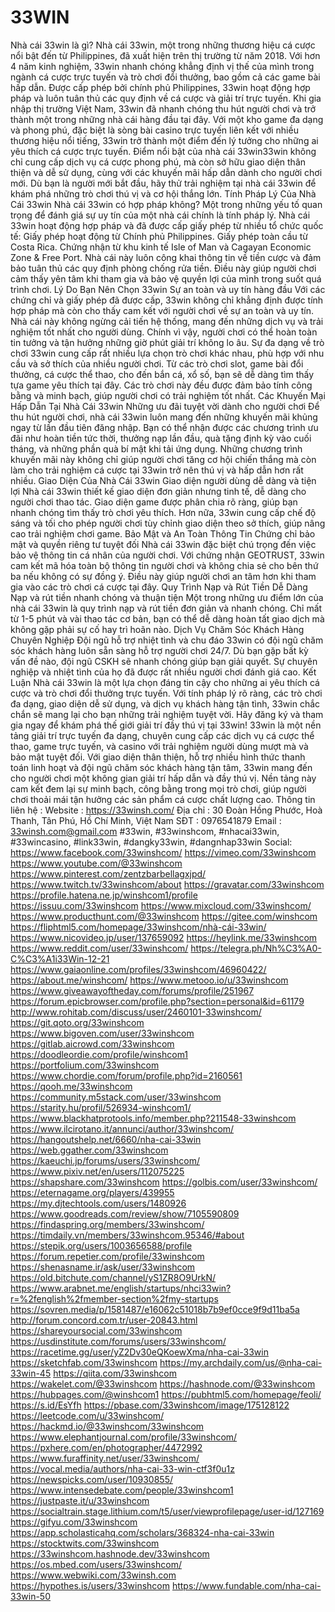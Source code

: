 # 33WIN
Nhà cái 33win là gì?
Nhà cái 33win, một trong những thương hiệu cá cược nổi bật đến từ Philippines, đã xuất hiện trên thị trường từ năm 2018. Với hơn 4 năm kinh nghiệm, 33win nhanh chóng khẳng định vị thế của mình trong ngành cá cược trực tuyến và trò chơi đổi thưởng, bao gồm cả các game bài hấp dẫn. Được cấp phép bởi chính phủ Philippines, 33win hoạt động hợp pháp và luôn tuân thủ các quy định về cá cược và giải trí trực tuyến. Khi gia nhập thị trường Việt Nam, 33win đã nhanh chóng thu hút người chơi và trở thành một trong những nhà cái hàng đầu tại đây. Với một kho game đa dạng và phong phú, đặc biệt là sòng bài casino trực tuyến liên kết với nhiều thương hiệu nổi tiếng, 33win trở thành một điểm đến lý tưởng cho những ai yêu thích cá cược trực tuyến.
Điểm nổi bật của nhà cái 33win33win không chỉ cung cấp dịch vụ cá cược phong phú, mà còn sở hữu giao diện thân thiện và dễ sử dụng, cùng với các khuyến mãi hấp dẫn dành cho người chơi mới. Dù bạn là người mới bắt đầu, hãy thử trải nghiệm tại nhà cái 33win để khám phá những trò chơi thú vị và cơ hội thắng lớn.
Tính Pháp Lý Của Nhà Cái 33win
Nhà cái 33win có hợp pháp không?
Một trong những yếu tố quan trọng để đánh giá sự uy tín của một nhà cái chính là tính pháp lý. Nhà cái 33win hoạt động hợp pháp và đã được cấp giấy phép từ nhiều tổ chức quốc tế:
Giấy phép hoạt động từ Chính phủ Philippines.
Giấy phép toàn cầu từ Costa Rica.
Chứng nhận từ khu kinh tế Isle of Man và Cagayan Economic Zone & Free Port. Nhà cái này luôn công khai thông tin về tiền cược và đảm bảo tuân thủ các quy định phòng chống rửa tiền. Điều này giúp người chơi cảm thấy yên tâm khi tham gia và bảo vệ quyền lợi của mình trong suốt quá trình chơi.
Lý Do Bạn Nên Chọn 33win
Sự an toàn và uy tín hàng đầu
Với các chứng chỉ và giấy phép đã được cấp, 33win không chỉ khẳng định được tính hợp pháp mà còn cho thấy cam kết với người chơi về sự an toàn và uy tín. Nhà cái này không ngừng cải tiến hệ thống, mang đến những dịch vụ và trải nghiệm tốt nhất cho người dùng. Chính vì vậy, người chơi có thể hoàn toàn tin tưởng và tận hưởng những giờ phút giải trí không lo âu.
Sự đa dạng về trò chơi
33win cung cấp rất nhiều lựa chọn trò chơi khác nhau, phù hợp với nhu cầu và sở thích của nhiều người chơi. Từ các trò chơi slot, game bài đổi thưởng, cá cược thể thao, cho đến bắn cá, xổ số, bạn sẽ dễ dàng tìm thấy tựa game yêu thích tại đây. Các trò chơi này đều được đảm bảo tính công bằng và minh bạch, giúp người chơi có trải nghiệm tốt nhất.
Các Khuyến Mại Hấp Dẫn Tại Nhà Cái 33win
Những ưu đãi tuyệt vời dành cho người chơi
Để thu hút người chơi, nhà cái 33win luôn mang đến những khuyến mãi khủng ngay từ lần đầu tiên đăng nhập. Bạn có thể nhận được các chương trình ưu đãi như hoàn tiền tức thời, thưởng nạp lần đầu, quà tặng định kỳ vào cuối tháng, và những phần quà bí mật khi tải ứng dụng. Những chương trình khuyến mãi này không chỉ giúp người chơi tăng cơ hội chiến thắng mà còn làm cho trải nghiệm cá cược tại 33win trở nên thú vị và hấp dẫn hơn rất nhiều.
Giao Diện Của Nhà Cái 33win
Giao diện người dùng dễ dàng và tiện lợi
Nhà cái 33win thiết kế giao diện đơn giản nhưng tinh tế, dễ dàng cho người chơi thao tác. Giao diện game được phân chia rõ ràng, giúp bạn nhanh chóng tìm thấy trò chơi yêu thích. Hơn nữa, 33win cung cấp chế độ sáng và tối cho phép người chơi tùy chỉnh giao diện theo sở thích, giúp nâng cao trải nghiệm chơi game.
Bảo Mật và An Toàn Thông Tin
Chứng chỉ bảo mật và quyền riêng tư tuyệt đối
Nhà cái 33win đặc biệt chú trọng đến việc bảo vệ thông tin cá nhân của người chơi. Với chứng nhận GEOTRUST, 33win cam kết mã hóa toàn bộ thông tin người chơi và không chia sẻ cho bên thứ ba nếu không có sự đồng ý. Điều này giúp người chơi an tâm hơn khi tham gia vào các trò chơi cá cược tại đây.
Quy Trình Nạp và Rút Tiền Dễ Dàng
Nạp và rút tiền nhanh chóng và thuận tiện
Một trong những ưu điểm lớn của nhà cái 33win là quy trình nạp và rút tiền đơn giản và nhanh chóng. Chỉ mất từ 1-5 phút và vài thao tác cơ bản, bạn có thể dễ dàng hoàn tất giao dịch mà không gặp phải sự cố hay trì hoãn nào.
Dịch Vụ Chăm Sóc Khách Hàng Chuyên Nghiệp
Đội ngũ hỗ trợ nhiệt tình và chu đáo
33win có đội ngũ chăm sóc khách hàng luôn sẵn sàng hỗ trợ người chơi 24/7. Dù bạn gặp bất kỳ vấn đề nào, đội ngũ CSKH sẽ nhanh chóng giúp bạn giải quyết. Sự chuyên nghiệp và nhiệt tình của họ đã được rất nhiều người chơi đánh giá cao.
Kết Luận
Nhà cái 33win là một lựa chọn đáng tin cậy cho những ai yêu thích cá cược và trò chơi đổi thưởng trực tuyến. Với tính pháp lý rõ ràng, các trò chơi đa dạng, giao diện dễ sử dụng, và dịch vụ khách hàng tận tình, 33win chắc chắn sẽ mang lại cho bạn những trải nghiệm tuyệt vời. Hãy đăng ký và tham gia ngay để khám phá thế giới giải trí đầy thú vị tại 33win!
33win là một nền tảng giải trí trực tuyến đa dạng, chuyên cung cấp các dịch vụ cá cược thể thao, game trực tuyến, và casino với trải nghiệm người dùng mượt mà và bảo mật tuyệt đối. Với giao diện thân thiện, hỗ trợ nhiều hình thức thanh toán linh hoạt và đội ngũ chăm sóc khách hàng tận tâm, 33win mang đến cho người chơi một không gian giải trí hấp dẫn và đầy thú vị. Nền tảng này cam kết đem lại sự minh bạch, công bằng trong mọi trò chơi, giúp người chơi thoải mái tận hưởng các sản phẩm cá cược chất lượng cao.
Thông tin liên hệ :
Website : https://33winsh.com/
Địa chỉ : 30 Đoàn Hồng Phước, Hoà Thanh, Tân Phú, Hồ Chí Minh, Việt Nam
SĐT : 0976541879
Email : 33winsh.com@gmail.com
#33win, #33winshcom, #nhacai33win, #33wincasino, #link33win, #dangky33win, #dangnhap33win
Social:
https://www.facebook.com/33winshcom/
https://vimeo.com/33winshcom
https://www.youtube.com/@33winshcom
https://www.pinterest.com/zentzbarbellagxjpd/
https://www.twitch.tv/33winshcom/about
https://gravatar.com/33winshcom
https://profile.hatena.ne.jp/winshcom1/profile
https://issuu.com/33winshcom
https://www.mixcloud.com/33winshcom/
https://www.producthunt.com/@33winshcom
https://gitee.com/winshcom
https://fliphtml5.com/homepage/33winshcom/nhà-cái-33win/
https://www.nicovideo.jp/user/137659092
https://heylink.me/33winshcom
https://www.reddit.com/user/33winshcom/
https://telegra.ph/Nh%C3%A0-C%C3%A1i33Win-12-21
https://www.gaiaonline.com/profiles/33winshcom/46960422/
https://about.me/winshcom/
https://www.metooo.io/u/33winshcom
https://www.giveawayoftheday.com/forums/profile/251967
https://forum.epicbrowser.com/profile.php?section=personal&id=61179
http://www.rohitab.com/discuss/user/2460101-33winshcom/
https://git.qoto.org/33winshcom
https://www.bigoven.com/user/33winshcom
https://gitlab.aicrowd.com/33winshcom
https://doodleordie.com/profile/winshcom1
https://portfolium.com/33winshcom
https://www.chordie.com/forum/profile.php?id=2160561
https://qooh.me/33winshcom
https://community.m5stack.com/user/33winshcom
https://starity.hu/profil/526934-winshcom1/
https://www.blackhatprotools.info/member.php?211548-33winshcom
https://www.ilcirotano.it/annunci/author/33winshcom/
https://hangoutshelp.net/6660/nha-cai-33win
https://web.ggather.com/33winshcom
https://kaeuchi.jp/forums/users/33winshcom/
https://www.pixiv.net/en/users/112075225
https://shapshare.com/33winshcom
https://golbis.com/user/33winshcom/
https://eternagame.org/players/439955
https://my.djtechtools.com/users/1480926
https://www.goodreads.com/review/show/7105590809
https://findaspring.org/members/33winshcom/
https://timdaily.vn/members/33winshcom.95346/#about
https://stepik.org/users/1003656588/profile
https://forum.repetier.com/profile/33winshcom
https://shenasname.ir/ask/user/33winshcom
https://old.bitchute.com/channel/yS1ZR8O9UrkN/
https://www.arabnet.me/english/startups/nhci33win?r=%2fenglish%2fmember-section%2fmy-startups
https://sovren.media/p/1581487/e16062c51018b7b9ef0cce9f9d11ba5a
http://forum.concord.com.tr/user-20843.html
https://shareyoursocial.com/33winshcom
https://usdinstitute.com/forums/users/33winshcom/
https://racetime.gg/user/yZ2Dv30eQKoewXma/nha-cai-33win
https://sketchfab.com/33winshcom
https://my.archdaily.com/us/@nha-cai-33win-45
https://qiita.com/33winshcom
https://wakelet.com/@33winshcom
https://hashnode.com/@33winshcom
https://hubpages.com/@winshcom1
https://pubhtml5.com/homepage/feoli/
https://s.id/EsYfh
https://pbase.com/33winshcom/image/175128122
https://leetcode.com/u/33winshcom/
https://hackmd.io/@33winshcom/33winshcom
https://www.elephantjournal.com/profile/33winshcom/
https://pxhere.com/en/photographer/4472992
https://www.furaffinity.net/user/33winshcom/
https://vocal.media/authors/nha-cai-33-win-ctf3f0u1z
https://newspicks.com/user/10930855/
https://www.intensedebate.com/people/33winshcom1
https://justpaste.it/u/33winshcom
https://socialtrain.stage.lithium.com/t5/user/viewprofilepage/user-id/127169
https://gifyu.com/33winshcom
https://app.scholasticahq.com/scholars/368324-nha-cai-33win
https://stocktwits.com/33winshcom
https://33winshcom.hashnode.dev/33winshcom
https://os.mbed.com/users/33winshcom/
https://www.webwiki.com/33winsh.com
https://hypothes.is/users/33winshcom
https://www.fundable.com/nha-cai-33win-50